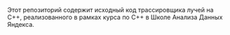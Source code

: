 Этот репозиторий содержит исходный код трассировщика лучей на C++, реализованного в рамках курса по С++ в Школе Анализа Данных Яндекса.
